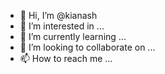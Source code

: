 - 👋 Hi, I’m @kianash
- 👀 I’m interested in ...
- 🌱 I’m currently learning ...
- 💞️ I’m looking to collaborate on ...
- 📫 How to reach me ...

<!---
kianash/kianash is a ✨ special ✨ repository because its `README.md` (this file) appears on your GitHub profile.
You can click the Preview link to take a look at your changes.
--->
